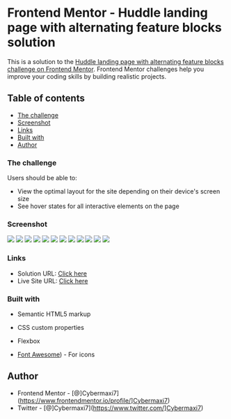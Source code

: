 # Frontend Mentor - Huddle landing page with alternating feature blocks solution

This is a solution to the [Huddle landing page with alternating feature blocks challenge on Frontend Mentor](https://www.frontendmentor.io/challenges/huddle-landing-page-with-alternating-feature-blocks-5ca5f5981e82137ec91a5100). Frontend Mentor challenges help you improve your coding skills by building realistic projects. 

## Table of contents

  - [The challenge](#the-challenge)
  - [Screenshot](#screenshot)
  - [Links](#links)
  - [Built with](#built-with)
- [Author](#author)



### The challenge

Users should be able to:

- View the optimal layout for the site depending on their device's screen size
- See hover states for all interactive elements on the page

### Screenshot

![](./images/pic1.png)
![](./images/pic2.png)
![](./images/pic3.png)
![](./images/pic4.png)
![](./images/pic5.png)
![](./images/pic6.png)
![](./images/pic7.png)
![](./images/pic8.png)
![](./images/pic9.png)
![](./images/pic10.png)
![](./images/pic11.png)
![](./images/pic12.png)



### Links

- Solution URL: [Click here](https://your-solution-url.com)
- Live Site URL: [Click here](https://your-live-site-url.com)


### Built with

- Semantic HTML5 markup
- CSS custom properties
- Flexbox

- [Font Awesome](https://fontawesome.com/)) - For icons




## Author

- Frontend Mentor - [@]Cybermaxi7](https://www.frontendmentor.io/profile/]Cybermaxi7)
- Twitter - [@]Cybermaxi7](https://www.twitter.com/]Cybermaxi7)


